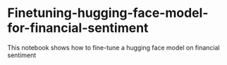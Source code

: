 # Finetuning-hugging-face-model-for-financial-sentiment

This notebook shows how to fine-tune a hugging face model on financial sentiment
